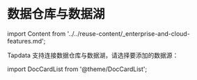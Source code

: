 # 数据仓库与数据湖
import Content from '../../reuse-content/_enterprise-and-cloud-features.md';

<Content />


Tapdata 支持连接数据仓库与数据湖，请选择要添加的数据源：

import DocCardList from '@theme/DocCardList';

<DocCardList />
